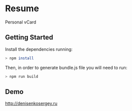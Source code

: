 # Resume
Personal vCard
## Getting Started
Install the dependencies running:
```BASH
> npm install
```
Then, in order to generate bundle.js file you will need to run:
```BASH
> npm run build
```
## Demo
http://denisenkosergey.ru
